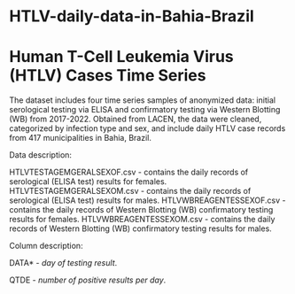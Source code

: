# HTLV-daily-data-in-Bahia-Brazil
Human T-Cell Leukemia Virus (HTLV) Cases Time Series
==================================================================
The dataset includes four time series samples of anonymized data: initial serological testing via ELISA and confirmatory testing via Western Blotting (WB) from 2017-2022. Obtained from LACEN, the data were cleaned, categorized by infection type and sex, and include daily HTLV case records from 417 municipalities in Bahia, Brazil.


Data description:

HTLVTESTAGEMGERALSEXOF.csv - contains the daily records of serological (ELISA test) results for females.
HTLVTESTAGEMGERALSEXOM.csv - contains the daily records of serological (ELISA test) results for males.
HTLVWBREAGENTESSEXOF.csv - contains the daily records of Western Blotting (WB) confirmatory testing results for females.
HTLVWBREAGENTESSEXOM.csv - contains the daily records of Western Blotting (WB) confirmatory testing results for males.


Column description:

DATA* - *day of testing result*.

QTDE - *number of positive results per day*.



